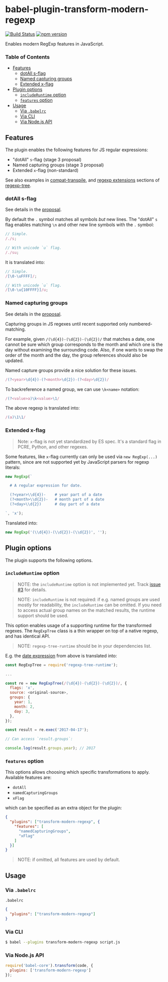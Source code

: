 # babel-plugin-transform-modern-regexp

[![Build Status](https://travis-ci.org/DmitrySoshnikov/babel-plugin-transform-modern-regexp.svg?branch=master)](https://travis-ci.org/DmitrySoshnikov/babel-plugin-transform-modern-regexp) [![npm version](https://badge.fury.io/js/babel-plugin-transform-modern-regexp.svg)](https://badge.fury.io/js/babel-plugin-transform-modern-regexp)

Enables modern RegExp features in JavaScript.

### Table of Contents

- [Features](#features)
  - [dotAll s-flag](#dotall-s-flag)
  - [Named capturing groups](#named-capturing-groups)
  - [Extended x-flag](#extended-x-flag)
- [Plugin options](#plugin-options)
  - [`includeRuntime` option](#includeruntime-option)
  - [`features` option](#features-option)
- [Usage](#usage)
  - [Via `.babelrc`](#via-babelrc)
  - [Via CLI](#via-cli)
  - [Via Node.js API](#via-nodejs-api)

## Features

The plugin enables the following features for JS regular expressions:

* "dotAll" `s`-flag (stage 3 proposal)
* Named capturing groups (stage 3 proposal)
* Extended `x`-flag (non-standard)

See also examples in [compat-transpile](https://www.npmjs.com/package/regexp-tree#using-compat-transpiler-api), and [regexp extensions](https://www.npmjs.com/package/regexp-tree#regexp-extensions) sections of [regexp-tree](https://www.npmjs.com/package/regexp-tree).

### dotAll s-flag

See details in the [proposal](https://github.com/mathiasbynens/es-regexp-dotall-flag).

By default the `.` symbol matches all symbols _but_ new lines. The "dotAll" `s` flag enables matching `\n` and other new line symbols with the `.` symbol:

```js
// Simple.
/./s;

// With unicode `u` flag.
/./su;
```

It is translated into:

```js
// Simple.
/[\0-\uFFFF]/;

// With unicode `u` flag.
/[\0-\u{10FFFF}]/u;
```

### Named capturing groups

See details in the [proposal](https://github.com/tc39/proposal-regexp-named-groups).

Capturing groups in JS regexes until recent supported only numbered-matching.

For example, given `/(\d{4})-(\d{2})-(\d{2})/` that matches a date, one cannot be sure which group corresponds to the month and which one is the day without examining the surrounding code. Also, if one wants to swap the order of the month and the day, the group references should also be updated.

Named capture groups provide a nice solution for these issues.

```js
/(?<year>\d{4})-(?<month>\d{2})-(?<day>\d{2})/
```

To backreference a named group, we can use `\k<name>` notation:

```js
/(?<value>a)\k<value>\1/
```

The above regexp is translated into:

```js
/(a)\1\1/
```

### Extended x-flag

> Note: `x`-flag is not yet standardized by ES spec. It's a standard flag in PCRE, Python, and other regexes.

Some features, like `x`-flag currently can only be used via `new RegExp(...)` pattern, since are not supported yet by JavaScript parsers for regexp literals:

```js
new RegExp(`

  # A regular expression for date.

  (?<year>\\d{4})-    # year part of a date
  (?<month>\\d{2})-   # month part of a date
  (?<day>\\d{2})      # day part of a date

`, 'x');
```

Translated into:

```js
new RegExp('(\\d{4})-(\\d{2})-(\\d{2})', '');
```

## Plugin options

The plugin supports the following options.

### `includeRuntime` option

> NOTE: the `includeRuntime` option is not implemented yet. Track [issue #3](https://github.com/DmitrySoshnikov/babel-plugin-transform-modern-regexp/issues/3) for details.

> NOTE: `includeRuntime` is not required: if e.g. named groups are used mostly for readability, the `includeRuntime` can be omitted. If you need to access actual group names on the matched results, the runtime support should be used.

This option enables usage of a supporting runtime for the transformed regexes. The `RegExpTree` class is a thin wrapper on top of a native regexp, and has identical API.

> NOTE: `regexp-tree-runtime` should be in your dependencies list.

E.g. the [date expression](#extended-x-flag) from above is translated into:

```js
const RegExpTree = require('regexp-tree-runtime');

...

const re = new RegExpTree(/(\d{4})-(\d{2})-(\d{2})/, {
  flags: 'x',
  source: <original-source>,
  groups: {
    year: 1,
    month: 2,
    day: 3,
  },
});

const result = re.exec('2017-04-17');

// Can access `result.groups`:

console.log(result.groups.year); // 2017
```

### `features` option

This options allows choosing which specific transformations to apply. Available features are:

- `dotAll`
- `namedCapturingGroups`
- `xFlag`

which can be specified as an extra object for the plugin:

```json
{
  "plugins": ["transform-modern-regexp", {
    "features": [
      "namedCapturingGroups",
      "xFlag"
    ]
  }]
}
```

> NOTE: if omitted, all features are used by default.

## Usage

### Via `.babelrc`

`.babelrc`

```json
{
  "plugins": ["transform-modern-regexp"]
}
```

### Via CLI

```sh
$ babel --plugins transform-modern-regexp script.js
```

### Via Node.js API

```js
require('babel-core').transform(code, {
  plugins: ['transform-modern-regexp']
});
```
